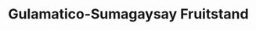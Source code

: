 ---
title: "Gulamatico-Sumagaysay Fruitstand"
url: /tupi/gulamatico-sumagaysay-fruitstand/
shop: Gemüse & Obst
---